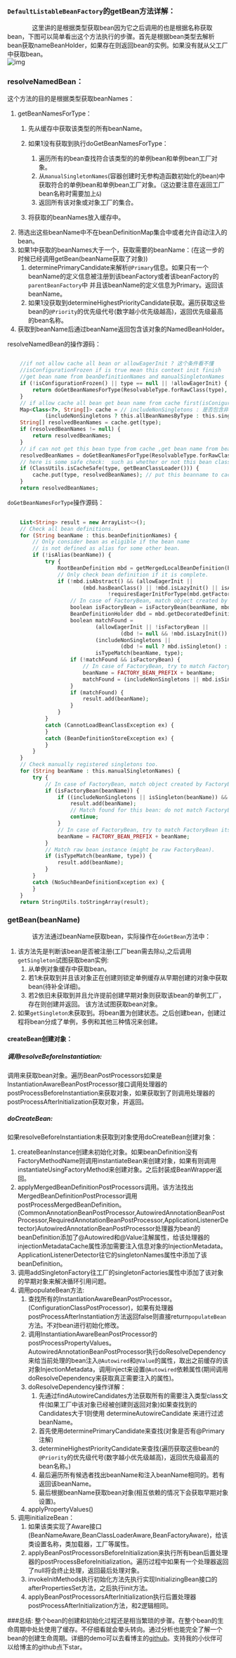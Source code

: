 ### `DefaultListableBeanFactory`的getBean方法详解：  
&emsp;&emsp;&emsp;&emsp;这里讲的是根据类型获取bean因为它之后调用的也是根据名称获取bean，下图可以简单看出这个方法执行的步骤。首先是根据bean类型去解析bean获取nameBeanHolder，如果存在则返回bean的实例。如果没有就从父工厂中获取bean。  
![img](https://ws1.sinaimg.cn/large/007BVBG7gy1g06wr1adkhj30rq07imxd.jpg)
### resolveNamedBean：
这个方法的目的是根据类型获取beanNames：

1. getBeanNamesForType：
    1. 先从缓存中获取该类型的所有beanName。
    2. 如果1没有获取到执行doGetBeanNamesForType：
        1. 遍历所有的bean查找符合该类型的的单例bean和单例bean工厂对象。
        2. 从`manualSingletonNames`(容器创建时无参构造函数初始化的bean)中获取符合的单例bean和单例bean工厂对象。（这边要注意在返回工厂bean名称时需要加上`&`)
        3. 返回所有该对象或对象工厂的集合。
        
    3. 将获取的beanNames放入缓存中。
2. 筛选出这些beanName中不在beanDefinitionMap集合中或者允许自动注入的bean。
3. 如果1中获取的beanNames大于一个，获取需要的beanName：(在这一步的时候已经调用getBean(beanName获取了对象))
    1. determinePrimaryCandidate来解析`@Primary`信息。如果只有一个beanName的定义信息被注册到该beanFactory或者该beanFactory的`parentBeanFactory`中 并且该beanName的定义信息为Primary。返回该beanName。
    2. 如果1没获取到determineHighestPriorityCandidate获取。遍历获取这些bean的`@Priority`的优先级代号(数字越小优先级越高)，返回优先级最高的bean名称。
4. 获取到beanName后通过beanName返回包含该对象的NamedBeanHolder。
    
resolveNamedBean的操作源码：
```php
    
    //if not allow cache all bean or allowEagerInit ? 这个条件看不懂
    //isConfigurationFrozen if is true mean this context init finish
    //get bean name from beanDefinitionNames and manualSingletonNames
	if (!isConfigurationFrozen() || type == null || !allowEagerInit) {
		return doGetBeanNamesForType(ResolvableType.forRawClass(type), includeNonSingletons, allowEagerInit);
	}
	// if allow cache all bean get bean name from cache first(isConigurationFrozen is true)
	Map<Class<?>, String[]> cache = // includeNonSingletons : 是否包含非单例对象
			(includeNonSingletons ? this.allBeanNamesByType : this.singletonBeanNamesByType);
	String[] resolvedBeanNames = cache.get(type);
	if (resolvedBeanNames != null) {
		return resolvedBeanNames;
	}
	// if can not get this bean type from cache ,get bean name from beanDefinitionNames and manualSingletonNames
	resolvedBeanNames = doGetBeanNamesForType(ResolvableType.forRawClass(type), includeNonSingletons, true);
	// here is some safe check:  such as whether or not this bean classLoader to the beanFatory classLoader(具体我也不太清楚)
	if (ClassUtils.isCacheSafe(type, getBeanClassLoader())) {
		cache.put(type, resolvedBeanNames); // put this beanname to cache
	}
	return resolvedBeanNames;
```  

`doGetBeanNamesForType`操作源码： 
        
```php
    
    List<String> result = new ArrayList<>();
    // Check all bean definitions.
    for (String beanName : this.beanDefinitionNames) {
    	// Only consider bean as eligible if the bean name
    	// is not defined as alias for some other bean.
    	if (!isAlias(beanName)) {
    		try {
    			RootBeanDefinition mbd = getMergedLocalBeanDefinition(beanName);
    			// Only check bean definition if it is complete.
    			if (!mbd.isAbstract() && (allowEagerInit ||
    					(mbd.hasBeanClass() || !mbd.isLazyInit() || isAllowEagerClassLoading()) &&
    							!requiresEagerInitForType(mbd.getFactoryBeanName()))) {
    				// In case of FactoryBean, match object created by FactoryBean.
    				boolean isFactoryBean = isFactoryBean(beanName, mbd);
    				BeanDefinitionHolder dbd = mbd.getDecoratedDefinition();
    				boolean matchFound =
    						(allowEagerInit || !isFactoryBean ||
    								(dbd != null && !mbd.isLazyInit()) || containsSingleton(beanName)) &&
    						(includeNonSingletons ||
    								(dbd != null ? mbd.isSingleton() : isSingleton(beanName))) &&
    						isTypeMatch(beanName, type);
    				if (!matchFound && isFactoryBean) {
    					// In case of FactoryBean, try to match FactoryBean instance itself next.
    					beanName = FACTORY_BEAN_PREFIX + beanName;
    					matchFound = (includeNonSingletons || mbd.isSingleton()) && isTypeMatch(beanName, type);
    				}
    				if (matchFound) {
    					result.add(beanName);
    				}
    			}
    		}
    		catch (CannotLoadBeanClassException ex) {
    		}
    		catch (BeanDefinitionStoreException ex) {
    		}
    	}
    }
    // Check manually registered singletons too.
    for (String beanName : this.manualSingletonNames) {
    	try {
    		// In case of FactoryBean, match object created by FactoryBean.
    		if (isFactoryBean(beanName)) {
    			if ((includeNonSingletons || isSingleton(beanName)) && isTypeMatch(beanName, type)) {
    				result.add(beanName);
    				// Match found for this bean: do not match FactoryBean itself anymore.
    				continue;
    			}
    			// In case of FactoryBean, try to match FactoryBean itself next.
    			beanName = FACTORY_BEAN_PREFIX + beanName;
    		}
    		// Match raw bean instance (might be raw FactoryBean).
    		if (isTypeMatch(beanName, type)) {
    			result.add(beanName);
    		}
    	}
    	catch (NoSuchBeanDefinitionException ex) {
    	}
    }
    return StringUtils.toStringArray(result);
```
### getBean(beanName) 

&emsp;&emsp;&emsp;&emsp;该方法通过beanName获取bean，实际操作在`doGetBean`方法中：  
1. 该方法先是判断该bean是否被注册(工厂bean需去除`&`),之后调用`getSingleton`试图获取bean实例:
    1. 从单例对象缓存中获取bean。
    2. 若1未获取到并且该对象正在创建则锁定单例缓存从早期创建的对象中获取bean(待补全详细)。
    3. 若2依旧未获取到并且允许提前创建早期对象则获取该bean的单例工厂，存在则创建并返回。 该方法试图获取bean对象。
2. 如果`getSingleton`未获取到。将bean置为创建状态。之后创建bean，创建过程将bean分成了单例，多例和其他三种情况来创建。


#### createBean创建对象：

##### 调用resolveBeforeInstantiation:

调用来获取bean对象。遍历BeanPostProcessors如果是InstantiationAwareBeanPostProcessor接口调用处理器的postProcessBeforeInstantiation来获取对象，如果获取到了则调用处理器的postProcessAfterInitialization获取对象，并返回。
    
    
##### doCreateBean:
 如果resolveBeforeInstantiation未获取到对象使用doCreateBean创建对象：
1. createBeanInstance创建未初始化对象。如果beanDefinition没有FactoryMethodName则调用instantiateBean来创建对象，如果有则调用instantiateUsingFactoryMethod来创建对象。之后封装成BeanWrapper返回。
2. applyMergedBeanDefinitionPostProcessors调用。该方法找出MergedBeanDefinitionPostProcessor调用postProcessMergedBeanDefinition。(CommonAnnotationBeanPostProcessor,AutowiredAnnotationBeanPostProcessor,RequiredAnnotationBeanPostProcessor,ApplicationListenerDetector)AutowiredAnnotationBeanPostProcessor处理器为bean的beanDefinition添加了@Autowired和@Value注解属性，给该处理器的injectionMetadataCache属性添加需要注入信息对象的InjectionMetadata。 ApplicationListenerDetector往它的singletonNames属性中添加了该beanDefinition。
3. 调用addSingletonFactory往工厂的singletonFactories属性中添加了该对象的早期对象来解决循环引用问题。
4. 调用populateBean方法:
    1. 查找所有的InstantiationAwareBeanPostProcessor。(ConfigurationClassPostProcessor)，如果有处理器postProcessAfterInstantiation方法返回false则直接return`populateBean`方法。不对bean进行初始化修改。
    2. 调用InstantiationAwareBeanPostProcessor的postProcessPropertyValues。AutowiredAnnotationBeanPostProcessor执行doResolveDependency来给当前处理的bean注入`@Autowired`和`@Value`的属性，取出之前缓存的该对象InjectionMetadata，调用inject来设置`@Autowired`依赖属性(期间调用doResolveDependency来获取真正需要注入的属性)。
    3. doResolveDependency操作详解：
        1. 先通过findAutowireCandidates方法获取所有的需要注入类型class文件(如果工厂中该对象已经被创建则返回对象)如果查找到的Candidates大于1则使用 determineAutowireCandidate 来进行过滤beanName。
        2. 首先使用determinePrimaryCandidate来查找(对象是否有@Primary注解)
        3. determineHighestPriorityCandidate来查找(遍历获取这些bean的`@Priority`的优先级代号(数字越小优先级越高)，返回优先级最高的bean名称。)
        4. 最后遍历所有候选者找出beanName和注入beanName相同的。若有返回该beanName。
        5. 最后根据beanName获取bean对象(相互依赖的情况下会获取早期对象设置)。
    4. applyPropertyValues()
5. 调用initializeBean：
    1. 如果该类实现了Aware接口(BeanNameAware,BeanClassLoaderAware,BeanFactoryAware)，给该类设置名称，类加载器，工厂等属性。
    2. applyBeanPostProcessorsBeforeInitialization来执行所有bean后置处理器的postProcessBeforeInitialization。遍历过程中如果有一个处理器返回了null将会终止处理，返回最后处理对象。
    3. invokeInitMethods执行初始化方法先执行实现InitializingBean接口的afterPropertiesSet方法，之后执行init方法。
    4. applyBeanPostProcessorsAfterInitialization执行后置处理器postProcessAfterInitialization方法，和2逻辑相同。  
    

###总结: 
整个bean的创建和初始化过程还是相当繁琐的步骤。在整个bean的生命周期中处处使用了缓存。不仔细看就会晕头转向。通过分析也能完全了解一个bean的创建生命周期。详细的demo可以去看博主的[github](https://github.com/hiyouka/spring-cloud-resources "github")。支持我的小伙伴可以给博主的github点下star。
